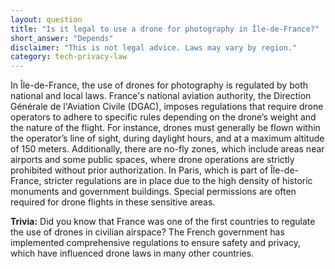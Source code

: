 ```yaml
---
layout: question
title: "Is it legal to use a drone for photography in Île-de-France?"
short_answer: "Depends"
disclaimer: "This is not legal advice. Laws may vary by region."
category: tech-privacy-law
---
```

In Île-de-France, the use of drones for photography is regulated by both national and local laws. France's national aviation authority, the Direction Générale de l'Aviation Civile (DGAC), imposes regulations that require drone operators to adhere to specific rules depending on the drone’s weight and the nature of the flight. For instance, drones must generally be flown within the operator’s line of sight, during daylight hours, and at a maximum altitude of 150 meters. Additionally, there are no-fly zones, which include areas near airports and some public spaces, where drone operations are strictly prohibited without prior authorization. In Paris, which is part of Île-de-France, stricter regulations are in place due to the high density of historic monuments and government buildings. Special permissions are often required for drone flights in these sensitive areas.

**Trivia:** Did you know that France was one of the first countries to regulate the use of drones in civilian airspace? The French government has implemented comprehensive regulations to ensure safety and privacy, which have influenced drone laws in many other countries.
